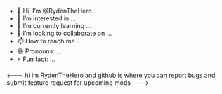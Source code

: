 - 👋 Hi, I’m @RydenTheHero
- 👀 I’m interested in ...
- 🌱 I’m currently learning ...
- 💞️ I’m looking to collaborate on ...
- 📫 How to reach me ...
- 😄 Pronouns: ...
- ⚡ Fun fact: ...

<---
hi im RydenTheHero and github is where you can report bugs and submit feature request for upcoming mods 
--->
